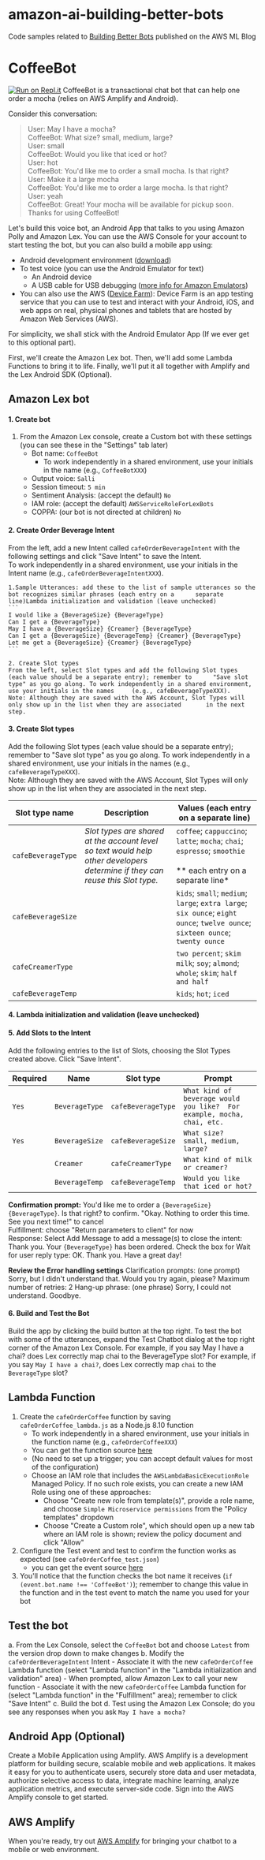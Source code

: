 # amazon-ai-building-better-bots
Code samples related to [Building Better Bots](https://aws.amazon.com/blogs/ai/building-better-bots-part-2/) published on the AWS ML Blog

# CoffeeBot
[![Run on Repl.it](https://repl.it/badge/github/aws-samples/amazon-ai-building-better-bots)](https://repl.it/github/aws-samples/amazon-ai-building-better-bots)
CoffeeBot is a transactional chat bot that can help one order a mocha (relies on AWS Amplify and Android).

Consider this conversation:
> User:  May I have a mocha? <br/>
> CoffeeBot:  What size?  small, medium, large? <br/>
> User:  small <br/>
> CoffeeBot:  Would you like that iced or hot? <br/>
> User:  hot <br/>
> CoffeeBot:  You'd like me to order a small mocha.  Is that right? <br/>
> User:  Make it a large mocha <br/>
> CoffeeBot:  You'd like me to order a large mocha.  Is that right? <br/>
> User:  yeah <br/>
> CoffeeBot:  Great! Your mocha will be available for pickup soon. Thanks for using CoffeeBot!

Let's build this voice bot, an Android App that talks to you using Amazon Polly and Amazon Lex.
You can use the AWS Console for your account to start testing the bot, but you can also build a mobile app using:
- Android development environment ([download](https://developer.android.com/sdk))
- To test voice (you can use the Android Emulator for text)
	- An Android device
	- A USB cable for USB debugging ([more info for Amazon Emulators](https://developer.android.com/studio/run/emulator))
- You can also use the AWS ([Device Farm](https://docs.aws.amazon.com/devicefarm/latest/developerguide/welcome.html)): Device Farm is an app testing service that you can use to test and interact with your Android, iOS, and web apps on real, physical phones and tablets that are hosted by Amazon Web Services (AWS).

For simplicity, we shall stick with the Android Emulator App (If we ever get to this optional part).

First, we'll create the Amazon Lex bot.  Then, we'll add some Lambda Functions to bring it to life.  Finally, we'll put it all together with Amplify and the Lex Android SDK (Optional).

## Amazon Lex bot
#### 1. Create bot
1. From the Amazon Lex console, create a Custom bot with these settings (you can see these in the "Settings" tab later)
    - Bot name:  `CoffeeBot`
		- To work independently in a shared environment, use your initials in the name (e.g., `CoffeeBotXXX`)
    - Output voice:  `Salli`
    - Session timeout:  `5 min`
    - Sentiment Analysis: (accept the default) `No`
    - IAM role:  (accept the default) `AWSServiceRoleForLexBots`
	- COPPA:  (our bot is not directed at children) `No`
	
	
	

#### 2. Create Order Beverage Intent
From the left, add a new Intent called `cafeOrderBeverageIntent` with the following settings and click "Save Intent" to save the Intent.  
To work independently in a shared environment, use your initials in the Intent name (e.g., `cafeOrderBeverageIntentXXX`).

	1.Sample Utterances: add these to the list of sample utterances so the bot recognizes similar phrases (each entry on a 		separate line)Lambda initialization and validation (leave unchecked)
	```
	I would like a {BeverageSize} {BeverageType}
	Can I get a {BeverageType}
	May I have a {BeverageSize} {Creamer} {BeverageType}
	Can I get a {BeverageSize} {BeverageTemp} {Creamer} {BeverageType}
	Let me get a {BeverageSize} {Creamer} {BeverageType}
	```
	
	2. Create Slot types
	From the left, select Slot types and add the following Slot types (each value should be a separate entry); remember to 		"Save slot type" as you go along. To work independently in a shared environment, use your initials in the names 	(e.g., cafeBeverageTypeXXX).
	Note: Although they are saved with the AWS Account, Slot Types will only show up in the list when they are associated 		in the next step.

 


#### 3. Create Slot types
Add the following Slot types (each value should be a separate entry); remember to "Save slot type" as you go along.
To work independently in a shared environment, use your initials in the names (e.g., `cafeBeverageTypeXXX`).  
Note:  Although they are saved with the AWS Account, Slot Types will only show up in the list when they are associated in the next step.

Slot type name | Description | Values (each entry on a separate line)
-------------- | ----------- | --------------------
`cafeBeverageType` | *Slot types are shared at the account level so text would help other developers determine if they can reuse this Slot type.*| `coffee`; `cappuccino`; `latte`; `mocha`; `chai`; `espresso`; `smoothie` <br/><br/> ** each entry on a separate line*
`cafeBeverageSize` | | `kids`; `small`; `medium`; `large`; `extra large`; `six ounce`; `eight ounce`; `twelve ounce`; `sixteen ounce`; `twenty ounce`
`cafeCreamerType` | | `two percent`; `skim milk`; `soy`; `almond`; `whole`; `skim`; `half and half`
`cafeBeverageTemp` | | `kids`; `hot`; `iced`
#### 4. Lambda initialization and validation (leave unchecked)
#### 5. Add Slots to the Intent
Add the following entries to the list of Slots, choosing the Slot Types created above.  Click "Save Intent".

Required | Name            | Slot type | Prompt
-------- | --------------- | --------- | -------------
`Yes` | `BeverageType` | `cafeBeverageType` | `What kind of beverage would you like?  For example, mocha, chai, etc.`
`Yes` | `BeverageSize` | `cafeBeverageSize` | `What size?  small, medium, large?`
 &nbsp;| `Creamer` | `cafeCreamerType` | `What kind of milk or creamer?`
 &nbsp;| `BeverageTemp` | `cafeBeverageTemp` | `Would you like that iced or hot?`

**Confirmation prompt:** You'd like me to order a `{BeverageSize}` `{BeverageType}`. Is that right? to confirm. "Okay. Nothing to order this time. See you next time!" to cancel <br />
Fulfillment: choose "Return parameters to client" for now <br />
Response: Select Add Message to add a message(s) to close the intent: Thank you. Your `{BeverageType}` has been ordered.
Check the box for Wait for user reply type: OK. Thank you. Have a great day! <br />

**Review the Error handling settings**
Clarification prompts: (one prompt) Sorry, but I didn't understand that. Would you try again, please?
Maximum number of retries: 2
Hang-up phrase: (one phrase) Sorry, I could not understand. Goodbye.

#### 6. Build and Test the Bot
Build the app by clicking the build button at the top right. To test the bot with some of the utterances, expand the Test Chatbot dialog at the top right corner of the Amazon Lex Console. For example, if you say May I have a chai? does Lex correctly map chai to the BeverageType slot?
  For example, if you say `May I have a chai?`, does Lex correctly map `chai` to the `BeverageType` slot?

## Lambda Function
1. Create the `cafeOrderCoffee` function by saving `cafeOrderCoffee_lambda.js` as a Node.js 8.10 function
	- To work independently in a shared environment, use your initials in the function name (e.g., `cafeOrderCoffeeXXX`)
    - You can get the function source [here](https://github.com/aws-samples/amazon-ai-building-better-bots/blob/master/src/index.js)
    - (No need to set up a trigger; you can accept default values for most of the configuration)
    - Choose an IAM role that includes the `AWSLambdaBasicExecutionRole` Managed Policy.  If no such role exists, you can create a new IAM Role using one of these approaches:
        - Choose "Create new role from template(s)", provide a role name, and choose `Simple Microservice permissions` from the "Policy templates" dropdown
        - Choose "Create a Custom role", which should open up a new tab where an IAM role is shown; review the policy document and click "Allow"
2. Configure the Test event and test to confirm the function works as expected (see `cafeOrderCoffee_test.json`)
    - you can get the event source [here](https://github.com/aws-samples/amazon-ai-building-better-bots/blob/master/test/cafeOrderCoffee_test.json)
3. You'll notice that the function checks the bot name it receives (``if (event.bot.name !== 'CoffeeBot')``); remember to change this value in the function and in the test event to match the name you used for your bot

## Test the bot
a. From the Lex Console, select the `CoffeeBot` bot and choose `Latest` from the version drop down to make changes
b. Modify the `cafeOrderBeverageIntent` Intent
	- Associate it with the new `cafeOrderCoffee` Lambda function (select "Lambda function" in the "Lambda initialization and validation" area)
		-  When prompted, allow Amazon Lex to call your new function
	- Associate it with the new `cafeOrderCoffee` Lambda function for (select "Lambda function" in the "Fulfillment" area); remember to click "Save Intent"
c. Build the bot
d. Test using the Amazon Lex Console; do you see any responses when you ask `May I have a mocha?`

## Android App (Optional)
Create a Mobile Application using Amplify. AWS Amplify is a development platform for building secure, scalable mobile and web applications. It makes it easy for you to authenticate users, securely store data and user metadata, authorize selective access to data, integrate machine learning, analyze application metrics, and execute server-side code. Sign into the AWS Amplify console to get started. 
## AWS Amplify
When you're ready, try out [AWS Amplify](https://aws-amplify.github.io/docs/js/interactions) for bringing your chatbot to a mobile or web environment.
